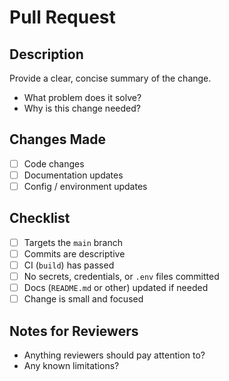 # Pull Request

## Description
Provide a clear, concise summary of the change.
- What problem does it solve?
- Why is this change needed?

## Changes Made
- [ ] Code changes
- [ ] Documentation updates
- [ ] Config / environment updates

## Checklist
- [ ] Targets the `main` branch
- [ ] Commits are descriptive
- [ ] CI (`build`) has passed
- [ ] No secrets, credentials, or `.env` files committed
- [ ] Docs (`README.md` or other) updated if needed
- [ ] Change is small and focused

## Notes for Reviewers
- Anything reviewers should pay attention to?
- Any known limitations?
